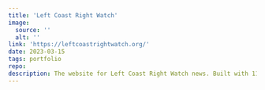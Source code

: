 ```yaml
---
title: 'Left Coast Right Watch'
image:
  source: ''
  alt: ''
link: 'https://leftcoastrightwatch.org/'
date: 2023-03-15
tags: portfolio
repo:
description: The website for Left Coast Right Watch news. Built with 11ty and WordPress (headless)
---
```

